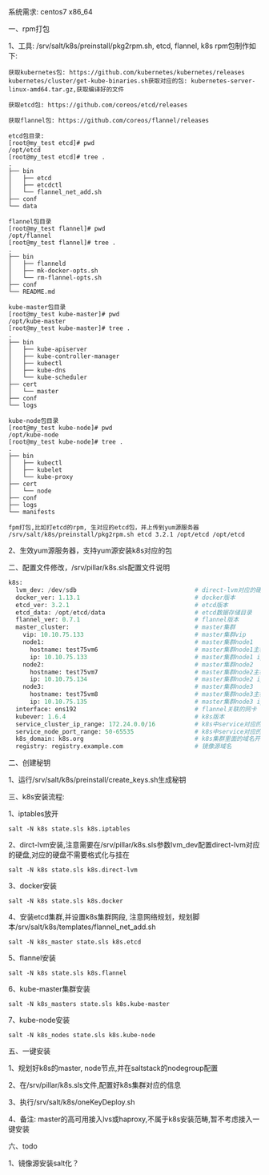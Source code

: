 系统需求: centos7 x86_64

一、rpm打包

1、工具: /srv/salt/k8s/preinstall/pkg2rpm.sh, etcd, flannel, k8s rpm包制作如下: 
```shell
获取kubernetes包: https://github.com/kubernetes/kubernetes/releases
kubernetes/cluster/get-kube-binaries.sh获取对应的包: kubernetes-server-linux-amd64.tar.gz,获取编译好的文件
	
获取etcd包: https://github.com/coreos/etcd/releases
	
获取flannel包: https://github.com/coreos/flannel/releases
```

```shell
etcd包目录:
[root@my_test etcd]# pwd
/opt/etcd
[root@my_test etcd]# tree .
.
├── bin
│   ├── etcd
│   ├── etcdctl
│   └── flannel_net_add.sh
├── conf
└── data

flannel包目录
[root@my_test flannel]# pwd
/opt/flannel
[root@my_test flannel]# tree .
.
├── bin
│   ├── flanneld
│   ├── mk-docker-opts.sh
│   └── rm-flannel-opts.sh
├── conf
└── README.md

kube-master包目录
[root@my_test kube-master]# pwd
/opt/kube-master
[root@my_test kube-master]# tree .
.
├── bin
│   ├── kube-apiserver
│   ├── kube-controller-manager
│   ├── kubectl
│   ├── kube-dns
│   └── kube-scheduler
├── cert
│   └── master
├── conf
└── logs

kube-node包目录
[root@my_test kube-node]# pwd
/opt/kube-node
[root@my_test kube-node]# tree .
.
├── bin
│   ├── kubectl
│   ├── kubelet
│   └── kube-proxy
├── cert
│   └── node
├── conf
├── logs
└── manifests
```

```shell
fpm打包,比如打etcd的rpm, 生对应的etcd包，并上传到yum源服务器
/srv/salt/k8s/preinstall/pkg2rpm.sh etcd 3.2.1 /opt/etcd /opt/etcd
```

2、生效yum源服务器，支持yum源安装k8s对应的包

二、配置文件修改，/srv/pillar/k8s.sls配置文件说明
```python
k8s:
  lvm_dev: /dev/sdb                                 # direct-lvm对应的硬盘盘符
  docker_ver: 1.13.1                                # docker版本
  etcd_ver: 3.2.1                                   # etcd版本
  etcd_data: /opt/etcd/data                         # etcd数据存储目录
  flannel_ver: 0.7.1                                # flannel版本
  master_cluster:                                   # master集群
    vip: 10.10.75.133                               # master集群vip
    node1:                                          # master集群node1
      hostname: test75vm6                           # master集群node1主机名
      ip: 10.10.75.133                              # master集群node1 ip
    node2:                                          # master集群node2
      hostname: test75vm7                           # master集群node2主机名
      ip: 10.10.75.134                              # master集群node2 ip
    node3:                                          # master集群node3
      hostname: test75vm8                           # master集群node3主机名
      ip: 10.10.75.135                              # master集群node3 ip
  interface: ens192                                 # flannel关联的网卡
  kubever: 1.6.4                                    # k8s版本
  service_cluster_ip_range: 172.24.0.0/16           # k8s中service对应的ip段
  service_node_port_range: 50-65535                 # k8s中service对应的端口段
  k8s_domain: k8s.org                               # k8s集群里面的域名开始字符串，需要进一步了解
  registry: registry.example.com                    # 镜像源域名
```

二、创建秘钥

1、运行/srv/salt/k8s/preinstall/create_keys.sh生成秘钥


三、k8s安装流程:

1、iptables放开

```shell
salt -N k8s state.sls k8s.iptables
```

2、dirct-lvm安装,注意需要在/srv/pillar/k8s.sls参数lvm_dev配置direct-lvm对应的硬盘,对应的硬盘不需要格式化与挂在

```shell
salt -N k8s state.sls k8s.direct-lvm
```

3、docker安装

```shell
salt -N k8s state.sls k8s.docker
```

4、安装etcd集群,并设置k8s集群网段, 注意网络规划，规划脚本/srv/salt/k8s/templates/flannel_net_add.sh

```shell
salt -N k8s_master state.sls k8s.etcd
```

5、flannel安装

```shell
salt -N k8s state.sls k8s.flannel
```

6、kube-master集群安装

```shell
salt -N k8s_masters state.sls k8s.kube-master
```

7、kube-node安装

```shell
salt -N k8s_nodes state.sls k8s.kube-node
```

五、一键安装

1、规划好k8s的master, node节点,并在saltstack的nodegroup配置

2、在/srv/pillar/k8s.sls文件,配置好k8s集群对应的信息

3、执行/srv/salt/k8s/oneKeyDeploy.sh

4、备注: master的高可用接入lvs或haproxy,不属于k8s安装范畴,暂不考虑接入一键安装


六、todo

1、镜像源安装salt化？

